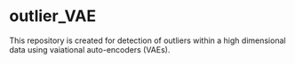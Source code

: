 # outlier_VAE

This repository is created for detection of outliers within a high dimensional data using vaiational auto-encoders (VAEs).
